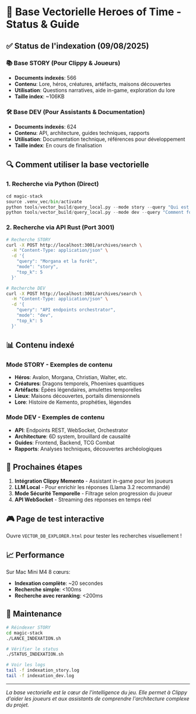 # 🔮 Base Vectorielle Heroes of Time - Status & Guide

## ✅ Status de l'indexation (09/08/2025)

### 📚 Base STORY (Pour Clippy & Joueurs)
- **Documents indexés**: 566
- **Contenu**: Lore, héros, créatures, artéfacts, maisons découvertes
- **Utilisation**: Questions narratives, aide in-game, exploration du lore
- **Taille index**: ~106KB

### 🛠️ Base DEV (Pour Assistants & Documentation)
- **Documents indexés**: 624
- **Contenu**: API, architecture, guides techniques, rapports
- **Utilisation**: Documentation technique, références pour développement
- **Taille index**: En cours de finalisation

## 🔍 Comment utiliser la base vectorielle

### 1. Recherche via Python (Direct)
```python
cd magic-stack
source .venv_vec/bin/activate
python tools/vector_build/query_local.py --mode story --query "Qui est Morgana?"
python tools/vector_build/query_local.py --mode dev --query "Comment fonctionne l'Orchestrator?"
```

### 2. Recherche via API Rust (Port 3001)
```bash
# Recherche STORY
curl -X POST http://localhost:3001/archives/search \
  -H "Content-Type: application/json" \
  -d '{
    "query": "Morgana et la forêt",
    "mode": "story",
    "top_k": 5
  }'

# Recherche DEV
curl -X POST http://localhost:3001/archives/search \
  -H "Content-Type: application/json" \
  -d '{
    "query": "API endpoints orchestrator",
    "mode": "dev",
    "top_k": 5
  }'
```

## 📊 Contenu indexé

### Mode STORY - Exemples de contenu
- **Héros**: Avalon, Morgana, Christian, Walter, etc.
- **Créatures**: Dragons temporels, Phoenixes quantiques
- **Artéfacts**: Épées légendaires, amulettes temporelles
- **Lieux**: Maisons découvertes, portails dimensionnels
- **Lore**: Histoire de Kemento, prophéties, légendes

### Mode DEV - Exemples de contenu
- **API**: Endpoints REST, WebSocket, Orchestrator
- **Architecture**: 6D system, brouillard de causalité
- **Guides**: Frontend, Backend, TCG Combat
- **Rapports**: Analyses techniques, découvertes archéologiques

## 🚀 Prochaines étapes

1. **Intégration Clippy Memento** - Assistant in-game pour les joueurs
2. **LLM Local** - Pour enrichir les réponses (Llama 3.2 recommandé)
3. **Mode Sécurité Temporelle** - Filtrage selon progression du joueur
4. **API WebSocket** - Streaming des réponses en temps réel

## 🎮 Page de test interactive

Ouvre `VECTOR_DB_EXPLORER.html` pour tester les recherches visuellement !

## 📈 Performance

Sur Mac Mini M4 8 cœurs:
- **Indexation complète**: ~20 secondes
- **Recherche simple**: <100ms
- **Recherche avec reranking**: <200ms

## 🔧 Maintenance

```bash
# Réindexer STORY
cd magic-stack
./LANCE_INDEXATION.sh

# Vérifier le status
./STATUS_INDEXATION.sh

# Voir les logs
tail -f indexation_story.log
tail -f indexation_dev.log
```

---

*La base vectorielle est le cœur de l'intelligence du jeu. Elle permet à Clippy d'aider les joueurs et aux assistants de comprendre l'architecture complexe du projet.*
